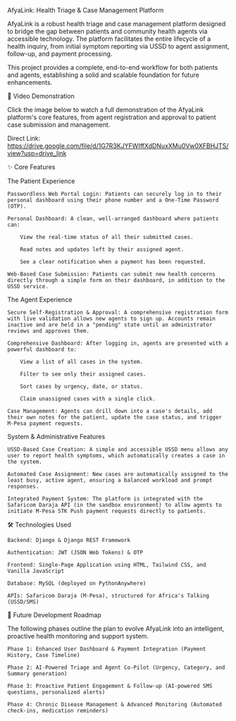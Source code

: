 AfyaLink: Health Triage & Case Management Platform

AfyaLink is a robust health triage and case management platform designed to bridge the gap between patients and community health agents via accessible technology. The platform facilitates the entire lifecycle of a health inquiry, from initial symptom reporting via USSD to agent assignment, follow-up, and payment processing.

This project provides a complete, end-to-end workflow for both patients and agents, establishing a solid and scalable foundation for future enhancements.

🎥 Video Demonstration

Click the image below to watch a full demonstration of the AfyaLink platform's core features, from agent registration and approval to patient case submission and management.

Direct Link: https://drive.google.com/file/d/1G7R3KJYFWIffXdDNuxXMu0Vw0XFBHJTS/view?usp=drive_link


✨ Core Features

The Patient Experience

    Passwordless Web Portal Login: Patients can securely log in to their personal dashboard using their phone number and a One-Time Password (OTP).

    Personal Dashboard: A clean, well-arranged dashboard where patients can:

        View the real-time status of all their submitted cases.

        Read notes and updates left by their assigned agent.

        See a clear notification when a payment has been requested.

    Web-Based Case Submission: Patients can submit new health concerns directly through a simple form on their dashboard, in addition to the USSD service.

The Agent Experience

    Secure Self-Registration & Approval: A comprehensive registration form with live validation allows new agents to sign up. Accounts remain inactive and are held in a "pending" state until an administrator reviews and approves them.

    Comprehensive Dashboard: After logging in, agents are presented with a powerful dashboard to:

        View a list of all cases in the system.

        Filter to see only their assigned cases.

        Sort cases by urgency, date, or status.

        Claim unassigned cases with a single click.

    Case Management: Agents can drill down into a case's details, add their own notes for the patient, update the case status, and trigger M-Pesa payment requests.

System & Administrative Features

    USSD-Based Case Creation: A simple and accessible USSD menu allows any user to report health symptoms, which automatically creates a case in the system.

    Automated Case Assignment: New cases are automatically assigned to the least busy, active agent, ensuring a balanced workload and prompt responses.

    Integrated Payment System: The platform is integrated with the Safaricom Daraja API (in the sandbox environment) to allow agents to initiate M-Pesa STK Push payment requests directly to patients.

🛠️ Technologies Used

    Backend: Django & Django REST Framework

    Authentication: JWT (JSON Web Tokens) & OTP

    Frontend: Single-Page Application using HTML, Tailwind CSS, and Vanilla JavaScript

    Database: MySQL (deployed on PythonAnywhere)

    APIs: Safaricom Daraja (M-Pesa), structured for Africa's Talking (USSD/SMS)

🚀 Future Development Roadmap

The following phases outline the plan to evolve AfyaLink into an intelligent, proactive health monitoring and support system.

    Phase 1: Enhanced User Dashboard & Payment Integration (Payment History, Case Timeline)

    Phase 2: AI-Powered Triage and Agent Co-Pilot (Urgency, Category, and Summary generation)

    Phase 3: Proactive Patient Engagement & Follow-up (AI-powered SMS questions, personalized alerts)

    Phase 4: Chronic Disease Management & Advanced Monitoring (Automated check-ins, medication reminders)
